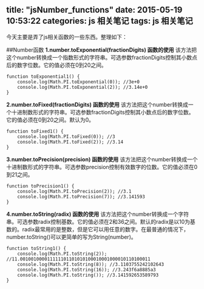 title: "jsNumber_functions"
date: 2015-05-19 10:53:22
categories: js 相关笔记
tags: js 相关笔记
---
今天主要是弄了js相关函数的一些东西。整理如下：
<!--more-->
##Number函数
**1.number.toExponential(fractionDigits) 函数的使用**
该方法把这个number转换成一个指数形式的字符串。可选参数fractionDigits控制其小数点后的数字位数。它的值必须在0到20之间。
```
function toExponential1() {
	console.log(Math.PI.toExponential(0)); //3e+0
	console.log(Math.PI.toExponential(2)); //3.14e+0
}
```

**2.number.toFixed(fractionDigits) 函数的使用**
该方法把这个number转换成一个十进制数形式的字符串。可选参数fractionDigits控制其小数点后的数字位数。它的值必须在0到20之间。默认为0。
```
function toFixed1() {
	console.log(Math.PI.toFixed(0)); //3
	console.log(Math.PI.toFixed(2)); //3.14
}
```
**3.number.toPrecision(precision) 函数的使用**
该方法把这个number转换成一个十进制数形式的字符串。可选参数precision控制有效数字的位数。它的值必须在0到21之间。
```
function toPrecision1() {
	console.log(Math.PI.toPrecision(2)); //3.1
	console.log(Math.PI.toPrecision(7)); //3.141593
}
```
**4.number.toString(radix) 函数的使用**
该方法把这个number转换成一个字符串。可选参数radix控制基数。它的值必须在2和36之间。默认的radix是以10为基数的。radix最常用的是整数，但是它可以用任意的数字。在最普通的情况下，number.toString()可以更简单的写为String(number)。
```
function toString1() {
	console.log(Math.PI.toString(2));                                  //11.001001000011111101101010100010001000010110100011
	console.log(Math.PI.toString(8)); //3.1103755242102643
	console.log(Math.PI.toString(16)); //3.243f6a8885a3
	console.log(Math.PI.toString()); //3.141592653589793
}
```
